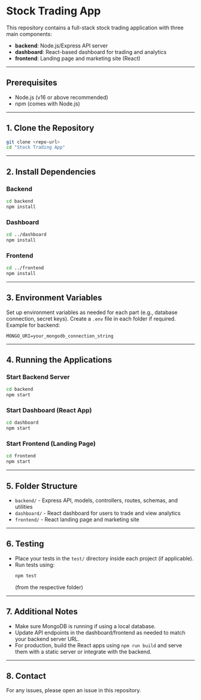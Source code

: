 # Stock Trading App

This repository contains a full-stack stock trading application with three main components:
- **backend**: Node.js/Express API server
- **dashboard**: React-based dashboard for trading and analytics
- **frontend**: Landing page and marketing site (React)

---

## Prerequisites
- Node.js (v16 or above recommended)
- npm (comes with Node.js)

---

## 1. Clone the Repository
```bash
git clone <repo-url>
cd "Stock Trading App"
```

---

## 2. Install Dependencies

### Backend
```bash
cd backend
npm install
```

### Dashboard
```bash
cd ../dashboard
npm install
```

### Frontend
```bash
cd ../frontend
npm install
```

---

## 3. Environment Variables

Set up environment variables as needed for each part (e.g., database connection, secret keys). Create a `.env` file in each folder if required. Example for backend:

```
MONGO_URI=your_mongodb_connection_string
```

---

## 4. Running the Applications

### Start Backend Server
```bash
cd backend
npm start
```

### Start Dashboard (React App)
```bash
cd dashboard
npm start
```

### Start Frontend (Landing Page)
```bash
cd frontend
npm start
```

---

## 5. Folder Structure

- `backend/` - Express API, models, controllers, routes, schemas, and utilities
- `dashboard/` - React dashboard for users to trade and view analytics
- `frontend/` - React landing page and marketing site

---

## 6. Testing

- Place your tests in the `test/` directory inside each project (if applicable).
- Run tests using:
  ```bash
  npm test
  ```
  (from the respective folder)

---

## 7. Additional Notes
- Make sure MongoDB is running if using a local database.
- Update API endpoints in the dashboard/frontend as needed to match your backend server URL.
- For production, build the React apps using `npm run build` and serve them with a static server or integrate with the backend.

---

## 8. Contact
For any issues, please open an issue in this repository.
